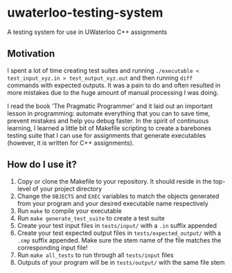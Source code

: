 # uwaterloo-testing-system
A testing system for use in UWaterloo C++ assignments

## Motivation
I spent a lot of time creating test suites and running `./executable < test_input_xyz.in > test_output_xyz.out` and then running `diff` commands with expected outputs. It was a pain to do and often resulted in more mistakes due to the huge amount of manual processing I was doing.

I read the book 'The Pragmatic Programmer' and it laid out an important lesson in programming: automate everything that you can to save time, prevent mistakes and help you debug faster. In the spirit of continuous learning, I learned a little bit of Makefile scripting to create a barebones testing suite that I can use for assignments that generate executables (however, it is written for C++ assignments).

## How do I use it?
1. Copy or clone the Makefile to your repository. It should reside in the top-level of your project directory
2. Change the `OBJECTS` and `EXEC` variables to match the objects generated from your program and your desired executable name respectively
3. Run `make` to compile your executable
4. Run `make generate_test_suite` to create a test suite
5. Create your test input files in `tests/input/` with a `.in` suffix appended
6. Create your test expected output files in `tests/expected_output/` with a `.cmp` suffix appended. Make sure the stem name of the file matches the corresponding input file!
7. Run `make all_tests` to run through all `tests/input` files
8. Outputs of your program will be in `tests/output/` with the same file stem
